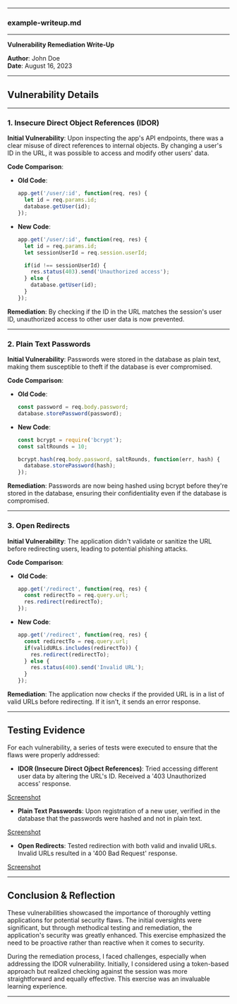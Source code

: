 
---

### example-writeup.md

---

**Vulnerability Remediation Write-Up**

**Author**: John Doe  
**Date**: August 16, 2023  

---

## Vulnerability Details

---

### 1. Insecure Direct Object References (IDOR)

**Initial Vulnerability**:
Upon inspecting the app's API endpoints, there was a clear misuse of direct references to internal objects. By changing a user's ID in the URL, it was possible to access and modify other users' data.

**Code Comparison**:
- **Old Code**:
  ```javascript
  app.get('/user/:id', function(req, res) {
    let id = req.params.id;
    database.getUser(id);
  });
  ```

- **New Code**:
  ```javascript
  app.get('/user/:id', function(req, res) {
    let id = req.params.id;
    let sessionUserId = req.session.userId;

    if(id !== sessionUserId) {
      res.status(403).send('Unauthorized access');
    } else {
      database.getUser(id);
    }
  });
  ```

**Remediation**:
By checking if the ID in the URL matches the session's user ID, unauthorized access to other user data is now prevented.

---

### 2. Plain Text Passwords

**Initial Vulnerability**:
Passwords were stored in the database as plain text, making them susceptible to theft if the database is ever compromised.

**Code Comparison**:
- **Old Code**:
  ```javascript
  const password = req.body.password;
  database.storePassword(password);
  ```

- **New Code**:
  ```javascript
  const bcrypt = require('bcrypt');
  const saltRounds = 10;

  bcrypt.hash(req.body.password, saltRounds, function(err, hash) {
    database.storePassword(hash);
  });
  ```

**Remediation**:
Passwords are now being hashed using bcrypt before they're stored in the database, ensuring their confidentiality even if the database is compromised.

---

### 3. Open Redirects

**Initial Vulnerability**:
The application didn't validate or sanitize the URL before redirecting users, leading to potential phishing attacks.

**Code Comparison**:
- **Old Code**:
  ```javascript
  app.get('/redirect', function(req, res) {
    const redirectTo = req.query.url;
    res.redirect(redirectTo);
  });
  ```

- **New Code**:
  ```javascript
  app.get('/redirect', function(req, res) {
    const redirectTo = req.query.url;
    if(validURLs.includes(redirectTo)) {
      res.redirect(redirectTo);
    } else {
      res.status(400).send('Invalid URL');
    }
  });
  ```

**Remediation**:
The application now checks if the provided URL is in a list of valid URLs before redirecting. If it isn't, it sends an error response.

---

## Testing Evidence

For each vulnerability, a series of tests were executed to ensure that the flaws were properly addressed:

- **IDOR (Insecure Direct Ojbect References)**: Tried accessing different user data by altering the URL's ID. Received a '403 Unauthorized access' response.

[Screenshot](./ScreenShot.png)

- **Plain Text Passwords**: Upon registration of a new user, verified in the database that the passwords were hashed and not in plain text.

[Screenshot](./ScreenShot.png)


- **Open Redirects**: Tested redirection with both valid and invalid URLs. Invalid URLs resulted in a '400 Bad Request' response.

[Screenshot](./ScreenShot.png)

---

## Conclusion & Reflection

These vulnerabilities showcased the importance of thoroughly vetting applications for potential security flaws. The initial oversights were significant, but through methodical testing and remediation, the application's security was greatly enhanced. This exercise emphasized the need to be proactive rather than reactive when it comes to security.

During the remediation process, I faced challenges, especially when addressing the IDOR vulnerability. Initially, I considered using a token-based approach but realized checking against the session was more straightforward and equally effective. This exercise was an invaluable learning experience.

--- 
